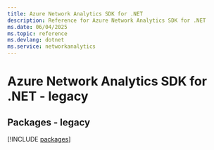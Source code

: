 ```yaml
---
title: Azure Network Analytics SDK for .NET
description: Reference for Azure Network Analytics SDK for .NET
ms.date: 06/04/2025
ms.topic: reference
ms.devlang: dotnet
ms.service: networkanalytics
---
```

# Azure Network Analytics SDK for .NET - legacy
## Packages - legacy
[!INCLUDE [packages](network-analytics-index.md)]